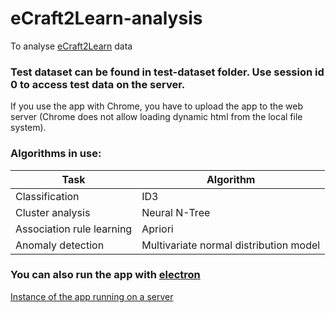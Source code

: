 # eCraft2Learn-analysis
To analyse [eCraft2Learn](http://project.ecraft2learn.eu) data

### Test dataset can be found in test-dataset folder. Use session id 0 to access test data on the server.
If you use the app with Chrome, you have to upload the app to the web server (Chrome does not allow loading dynamic html from the local file system).

### Algorithms in use:
Task | Algorithm
--- | ---
Classification | ID3
Cluster analysis | Neural N-Tree
Association rule learning | Apriori
Anomaly detection | Multivariate normal distribution model

### You can also run the app with [electron](https://electron.atom.io)

[Instance of the app running on a server](https://tapanit-e.github.io/eCraft2Learn-analysis/)
